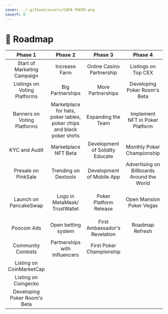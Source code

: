 ```yaml
---
cover: ../.gitbook/assets/CAPA POKER.png
coverY: 0
---
```


# 🏁 Roadmap

|            Phase 1           |                                 Phase 2                                |             Phase 3             |                   Phase 4                  |
| :--------------------------: | :--------------------------------------------------------------------: | :-----------------------------: | :----------------------------------------: |
|  Start of Marketing Campaign |                              Increase Farm                             |    Online Casino Partnership    |             Listings on Top CEX            |
| Listings on Voting Platforms |                            Big Partnerships                            |        More Partnerships        |        Developing Poker Room's Beta        |
|  Banners on Voting Platforms | Marketplace for hats, poker tables, poker chips and black poker shirts |        Expanding the Team       |       Implement NFT in Poker Platform      |
|         KYC and Audit        |                          Marketplace NFT Beta                          | Development of Solidity Educate |         Monthly Poker Championship         |
|      Presale on PinkSale     |                          Trending on Dextools                          |    Development of Mobile App    | Advertising on Billboards Around the World |
|     Launch on PancakeSwap    |                 <p>Logo in MetaMask/<br>TrustWallet</p>                |      Poker Platform Release     |          Open Mansion Poker Vegas          |
|          Poocoin Ads         |                           Open betting system                          |  First Ambassador's Revelation  |               Roadmap Refresh              |
|      Community Contests      |                      Partnerships with Influencers                     |     First Poker Championship    |                                            |
|   Listing on CoinMarketCap   |                                                                        |                                 |                                            |
|     Listing on Coingecko     |                                                                        |                                 |                                            |
| Developing Poker Room's Beta |                                                                        |                                 |                                            |
